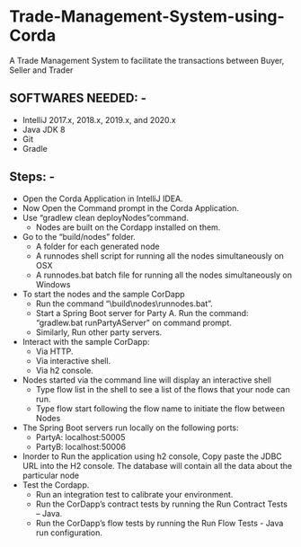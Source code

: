 # Trade-Management-System-using-Corda
A Trade Management System to facilitate the transactions between Buyer, Seller and Trader
## SOFTWARES NEEDED: -
* IntelliJ 2017.x, 2018.x, 2019.x, and 2020.x
* Java JDK 8
* Git
* Gradle
## Steps: -
* Open the Corda Application in IntelliJ IDEA.
* Now Open the Command prompt in the Corda Application.
* Use “gradlew clean deployNodes”command.
  * Nodes are built on the Cordapp installed on them.
* Go to the “build/nodes” folder.
  * A folder for each generated node
  * A runnodes shell script for running all the nodes simultaneously on OSX
  * A  runnodes.bat batch file for running all the nodes simultaneously on Windows
* To start the nodes and the sample CorDapp
  * Run the command “\build\nodes\runnodes.bat”.
  * Start a Spring Boot server for Party A. Run the command: “gradlew.bat runPartyAServer” on command prompt.
  * Similarly, Run other party servers.
* Interact with the sample CorDapp: 
  * Via HTTP.  
  * Via interactive shell.
  * Via h2 console.
* Nodes started via the command line will display an interactive shell
  * Type flow list in the shell to see a list of the flows that your node can run. 
  * Type flow start following the flow name to initiate the flow between Nodes
* The Spring Boot servers run locally on the following ports:
  * PartyA: localhost:50005 
  * PartyB: localhost:50006 
* Inorder to Run the application using h2 console, Copy paste the JDBC URL into the H2 console. The database will contain all the data about the particular node
* Test the Cordapp.
  * Run an integration test to calibrate your environment.
  * Run the CorDapp’s contract tests by running the Run Contract Tests – Java. 
  * Run the CorDapp’s flow tests by running the Run Flow Tests - Java run configuration.

